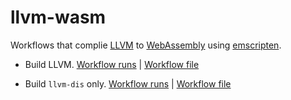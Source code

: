 # llvm-wasm

Workflows that complie [LLVM](https://llvm.org/) to [WebAssembly](https://webassembly.org/) using [emscripten](https://emscripten.org/).

- Build LLVM. [Workflow runs](https://github.com/YuAo/llvm-wasm/actions/workflows/build-llvm.yml) | [Workflow file](.github/workflows/build-llvm.yml)

- Build `llvm-dis` only. [Workflow runs](https://github.com/YuAo/llvm-wasm/actions/workflows/build-llvm-dis.yml) | [Workflow file](.github/workflows/build-llvm-dis.yml)
